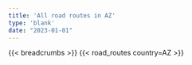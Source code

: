 ```yaml
---
title: 'All road routes in AZ'
type: 'blank'
date: "2023-01-01"
---
```


{{< breadcrumbs >}}
{{< road_routes country=AZ >}}
